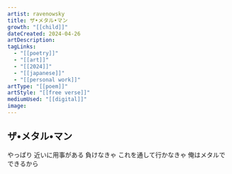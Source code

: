 ```yaml
---
artist: ravenowsky
title: ザ•メタル•マン
growth: "[[child]]"
dateCreated: 2024-04-26
artDescription:
tagLinks:
  - "[[poetry]]"
  - "[[art]]"
  - "[[2024]]"
  - "[[japanese]]"
  - "[[personal work]]"
artType: "[[poem]]"
artStyle: "[[free verse]]"
mediumUsed: "[[digital]]"
image:
---
```

## ザ•メタル•マン

やっぱり
近いに用事がある
負けなきゃ
これを通して行かなきゃ
俺はメタルでできるから
